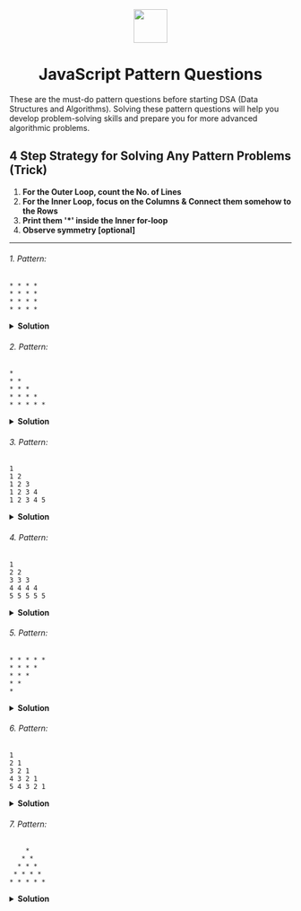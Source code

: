 <div align="center">
  <img height="60" src="https://img.icons8.com/color/344/javascript.png">
  <h1>JavaScript Pattern Questions</h1>
</div>

These are the must-do pattern questions before starting DSA (Data Structures and Algorithms). Solving these pattern questions will help you develop problem-solving skills and prepare you for more advanced algorithmic problems.

## 4 Step Strategy for Solving Any Pattern Problems (Trick)

1. **For the Outer Loop, count the No. of Lines**
2. **For the Inner Loop, focus on the Columns & Connect them somehow to the Rows**
3. **Print them '\*' inside the Inner for-loop**
4. **Observe symmetry [optional]**

---

###### 1. Pattern:
```
* * * *
* * * *
* * * *
* * * *
```

<details><summary><b>Solution</b></summary>

```javascript
function patternQue1(n) {
  let pattern = "";
  for (let i = 0; i < n; i++) {
    for (let j = 0; j < n; j++) {
      pattern = pattern + '* ';
    }
    pattern = pattern + '\n';
  }
  return pattern;
}
console.log(patternQue1(4));
```

</details>

###### 2. Pattern:
```
* 
* *
* * *
* * * *
* * * * *
```

<details><summary><b>Solution</b></summary>

```javascript
function patternQue2(n) {
  let pattern = '';
  for (let i = 1; i <= 5; i++) {
    for (let j = 0; j < i; j++) {
      pattern = pattern + '* ';
    }
    pattern = pattern + '\n';
  }
  return pattern;
}
console.log(patternQue2(5));
```

</details>

###### 3. Pattern: 
```
1 
1 2
1 2 3
1 2 3 4
1 2 3 4 5
```

<details><summary><b>Solution</b></summary>

```javascript
let pattern = '';
for (let i = 1; i <= 5; i++) {
  for (let j = 1; j <= i; j++) {
    pattern = pattern + j;
  }
  pattern = pattern + '\n';
}
console.log(pattern);
```

</details>

###### 4. Pattern:
```
1
2 2
3 3 3
4 4 4 4
5 5 5 5 5
```

<details><summary><b>Solution</b></summary>

```javascript
let pattern = '';
for (let i = 1; i <= 5; i++) {
  for (let j = 0; j < i; j++) {
    pattern = pattern + i;
  }
  pattern = pattern + '\n';
}
console.log(pattern);
```

</details>

###### 5. Pattern:
```
* * * * *
* * * *
* * *
* *
*
```

<details><summary><b>Solution</b></summary>

```javascript
let n = 5;
let pattern = '';
for (let i = 1; i <= n; i++) {
  for (let j = 0; j <= n - i; j++) {
    pattern = pattern + '* ';
  }
  pattern = pattern + '\n';
}
console.log(pattern);
```

</details>

###### 6. Pattern:
```
1
2 1
3 2 1
4 3 2 1
5 4 3 2 1
```

<details><summary><b>Solution</b></summary>

```javascript
let n = 5;
let pattern = '';
for (let i = 1; i <= n; i++) {
  for (let j = 1; j <= n - i + 1; j++) {
    pattern = pattern + ` ${j}`;
  }
  pattern = pattern + '\n';
}
console.log(pattern);
```

</details>

###### 7. Pattern:
```
    *
   * *
  * * *
 * * * *
* * * * *
```

<details><summary><b>Solution</b></summary>

```javascript
let n = 5;
let pattern = '';
for (let i = 0; i < n; i++) {
  // Space
  for (let j = 0; j < n - i - 1; j++) {
    pattern = pattern + ' ';
  }
  // Star
  for (let j = 0; j < 2 * i + 1; j++) {
    pattern = pattern + '* ';
  }
  // Space
  for (let j = 0; j < n - i - 1; j++) {
    pattern = pattern + ' ';
  }
  pattern = pattern + '\n';
}
console.log(pattern);
```

</details>
